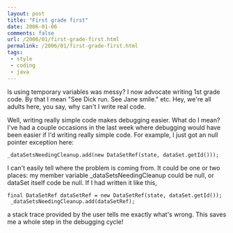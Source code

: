 ```yaml
---
layout: post
title: "First grade first"
date: 2006-01-06
comments: false
url: /2006/01/first-grade-first.html
permalink: /2006/01/first-grade-first.html
tags:
 - style
 - coding
 - java
---
```

Is using temporary variables was messy? I now advocate writing 1st grade code. By that I mean "See Dick run. See Jane smile." etc. Hey, we're all adults here, you say, why can't I write real code.

Well, writing really simple code makes debugging easier. What do I mean? I've had a couple occasions in the last week where debugging would have been easier if I'd writing really simple code. For example, I just got an null pointer exception here:

```
_dataSetsNeedingCleanup.add(new DataSetRef(state, dataSet.getId()));
```

I can't easily tell where the problem is coming from. It could be one or two places: my member variable _dataSetsNeedingCleanup could be null, or dataSet itself code be null. If I had written it like this,  
  

```
final DataSetRef dataSetRef = new DataSetRef(state, dataSet.getId());
 _dataSetsNeedingCleanup.add(dataSetRef);
```
  
a stack trace provided by the user tells me exactly what's wrong. This saves me a whole step in the debugging cycle! 
